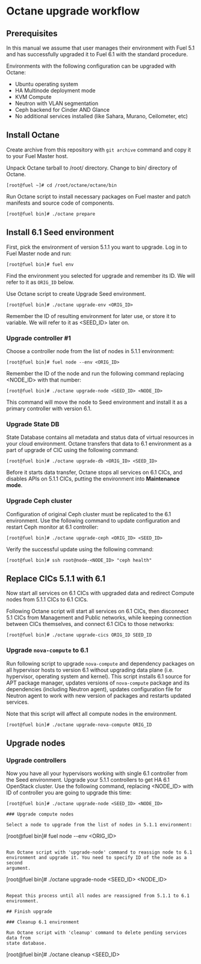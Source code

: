 # Octane upgrade workflow

## Prerequisites

In this manual we assume that user manages their environment with Fuel 5.1 and
has successfully upgraded it to Fuel 6.1 with the standard procedure.

Environments with the following configuration can be upgraded with Octane:

- Ubuntu operating system
- HA Multinode deployment mode
- KVM Compute
- Neutron with VLAN segmentation
- Ceph backend for Cinder AND Glance
- No additional services installed (like Sahara, Murano, Ceilometer, etc)

## Install Octane

Create archive from this repository with `git archive` command and copy it to
your Fuel Master host.

Unpack Octane tarball to /root/ directory. Change to bin/ directory of Octane.

```
[root@fuel ~]# cd /root/octane/octane/bin
```

Run Octane script to install necessary packages on Fuel master and patch
manifests and source code of components.

```
[root@fuel bin]# ./octane prepare
```

## Install 6.1 Seed environment

First, pick the environment of version 5.1.1 you want to upgrade. Log in to Fuel
Master node and run:

```
[root@fuel bin]# fuel env
````

Find the environment you selected for upgrade and remember its ID. We will refer
to it as `ORIG_ID` below.

Use Octane script to create Upgrade Seed environment.

```
[root@fuel bin]# ./octane upgrade-env <ORIG_ID>
```

Remember the ID of resulting environment for later use, or store it to variable.
We will refer to it as <SEED_ID> later on.

### Upgrade controller #1

Choose a controller node from the list of nodes in 5.1.1 environment:

```
[root@fuel bin]# fuel node --env <ORIG_ID>
```

Remember the ID of the node and run the following command replacing <NODE_ID>
with that number:

```
[root@fuel bin]# ./octane upgrade-node <SEED_ID> <NODE_ID>
```

This command will move the node to Seed environment and install it as a primary
controller with version 6.1.

### Upgrade State DB

State Database contains all metadata and status data of virtual resources in
your cloud environment. Octane transfers that data to 6.1 environment as a part
of upgrade of CIC using the following command:

```
[root@fuel bin]# ./octane upgrade-db <ORIG_ID> <SEED_ID>
```

Before it starts data transfer, Octane stops all services on 6.1 CICs, and
disables APIs on 5.1.1 CICs, putting the environment into **Maintenance mode**.

### Upgrade Ceph cluster

Configuration of original Ceph cluster must be replicated to the 6.1
environment. Use the following command to update configuration and restart
Ceph monitor at 6.1 controller:

```
[root@fuel bin]# ./octane upgrade-ceph <ORIG_ID> <SEED_ID>
```

Verify the successful update using the following command:

```
[root@fuel bin]# ssh root@node-<NODE_ID> "ceph health"
```

## Replace CICs 5.1.1 with 6.1

Now start all services on 6.1 CICs with upgraded data and redirect Compute
nodes from 5.1.1 CICs to 6.1 CICs.

Following Octane script will start all services on 6.1 CICs, then disconnect 5.1
CICs from Management and Public networks, while keeping connection between CICs
themselves, and connect 6.1 CICs to those networks:

```
[root@fuel bin]# ./octane upgrade-cics ORIG_ID SEED_ID
```

### Upgrade `nova-compute` to 6.1

Run following script to upgrade `nova-compute` and dependency packages on all
hypervisor hosts to version 6.1 without upgrading data plane (i.e. hypervisor,
operating system and kernel). This script installs 6.1 source for APT package
manager, updates versions of `nova-compute` package and its dependencies
(including Neutron agent), updates configuration file for Neutron agent to work
with new version of packages and restarts updated services.

Note that this script will affect all compute nodes in the environment.

```
[root@fuel bin]# ./octane upgrade-nova-compute ORIG_ID
```

## Upgrade nodes

### Upgrade controllers

Now you have all your hypervisors working with single 6.1 controller from the
Seed environment. Upgrade your 5.1.1 controllers to get HA 6.1 OpenStack
cluster. Use the following command, replacing <NODE_ID> with ID of controller
you are going to upgrade this time:

```
[root@fuel bin]# ./octane upgrade-node <SEED_ID> <NODE_ID>

### Upgrade compute nodes

Select a node to upgrade from the list of nodes in 5.1.1 environment:

```
[root@fuel bin]# fuel node --env <ORIG_ID>
```

Run Octane script with 'upgrade-node' command to reassign node to 6.1
environment and upgrade it. You need to specify ID of the node as a second
argument.

```
[root@fuel bin]# ./octane upgrade-node <SEED_ID> <NODE_ID>
```

Repeat this process until all nodes are reassigned from 5.1.1 to 6.1 environment.

## Finish upgrade

### Cleanup 6.1 environment

Run Octane script with 'cleanup' command to delete pending services data from
state database.

```
[root@fuel bin]# ./octane cleanup <SEED_ID>
```
